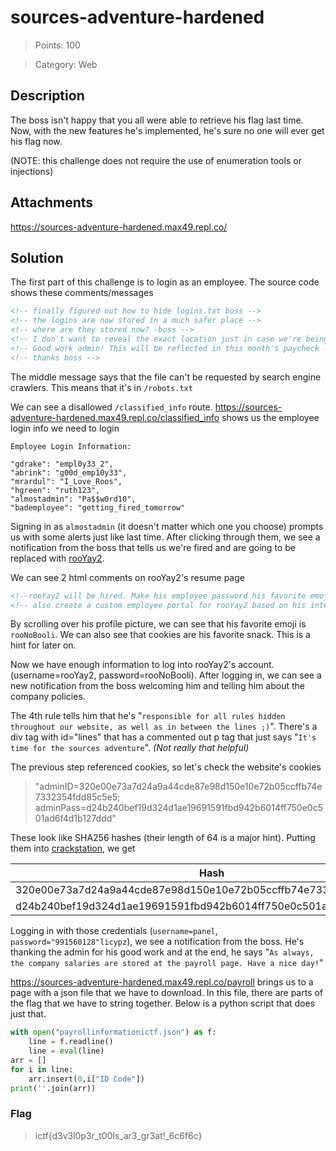 # sources-adventure-hardened

> Points: 100

> Category: Web

## Description

The boss isn't happy that you all were able to retrieve his flag last time. Now, with the new features he's implemented, he's sure no one will ever get his flag now.

(NOTE: this challenge does not require the use of enumeration tools or injections)

## Attachments

https://sources-adventure-hardened.max49.repl.co/

## Solution

The first part of this challenge is to login as an employee. The source code shows these comments/messages

```html
<!-- finally figured out how to hide logins.txt boss -->
<!-- the logins are now stored in a much safer place -->
<!-- where are they stored now? -boss -->
<!-- I don't want to reveal the exact location just in case we're being tracked, but the file can't be requested by search engine crawlers anymore, making it SUPER secure ;) -->
<!-- Good work admin! This will be reflected in this month's paycheck -->
<!-- thanks boss -->
```

The middle message says that the file can't be requested by search engine crawlers. This means that it's in `/robots.txt`

We can see a disallowed `/classified_info` route. https://sources-adventure-hardened.max49.repl.co/classified_info shows us the employee login info we need to login

```
Employee Login Information:

"gdrake": "empl0y33_2",
"abrink": "g00d_emp10y33",
"mrardul": "I_Love_Roos",
"hgreen": "ruth123",
"almostadmin": "Pa$$w0rd10",
"bademployee": "getting_fired_tomorrow"
```

Signing in as `almostadmin` (it doesn't matter which one you choose) prompts us with some alerts just like last time. After clicking through them, we see a notification from the boss that tells us we're fired and are going to be replaced with [rooYay2](https://sources-adventure-hardened.max49.repl.co/rooYay2resume).

We can see 2 html comments on rooYay2's resume page

```html
<!--rooYay2 will be hired. Make his employee password his favorite emoji please. It will be easier for him to remember (case sensitive) -->
<!-- also create a custom employee portal for rooYay2 based on his interests please -->
```

By scrolling over his profile picture, we can see that his favorite emoji is `rooNoBooli`. We can also see that cookies are his favorite snack. This is a hint for later on.

Now we have enough information to log into rooYay2's account. (username=rooYay2, password=rooNoBooli). After logging in, we can see a new notification from the boss welcoming him and telling him about the company policies.

The 4th rule tells him that he's "`responsible for all rules hidden throughout our website, as well as in between the lines ;)`". There's a div tag with id="lines" that has a commented out p tag that just says "`It's time for the sources adventure`". _(Not really that helpful)_

The previous step referenced cookies, so let's check the website's cookies

> "adminID=320e00e73a7d24a9a44cde87e98d150e10e72b05ccffb74e7332354fdd85c5e5; adminPass=d24b240bef19d324d1ae19691591fbd942b6014ff750e0c501ad6f4d1b127ddd"

These look like SHA256 hashes (their length of 64 is a major hint). Putting them into [crackstation](https://crackstation.net/), we get

| Hash                                                             | Type   | Result            |
| ---------------------------------------------------------------- | ------ | ----------------- |
| 320e00e73a7d24a9a44cde87e98d150e10e72b05ccffb74e7332354fdd85c5e5 | sha256 | panel             |
| d24b240bef19d324d1ae19691591fbd942b6014ff750e0c501ad6f4d1b127ddd | sha256 | "991560128"licypz |

Logging in with those credentials (`username=panel`, `password="991560128"licypz`), we see a notification from the boss. He's thanking the admin for his good work and at the end, he says "`As always, the company salaries are stored at the payroll page. Have a nice day!`"

https://sources-adventure-hardened.max49.repl.co/payroll brings us to a page with a json file that we have to download. In this file, there are parts of the flag that we have to string together. Below is a python script that does just that.

```py
with open("payrollinformationictf.json") as f:
    line = f.readline()
    line = eval(line)
arr = []
for i in line:
    arr.insert(0,i["ID Code"])
print(''.join(arr))
```

### Flag

> ictf{d3v3l0p3r_t00ls_ar3_gr3at!\_6c6f6c}
